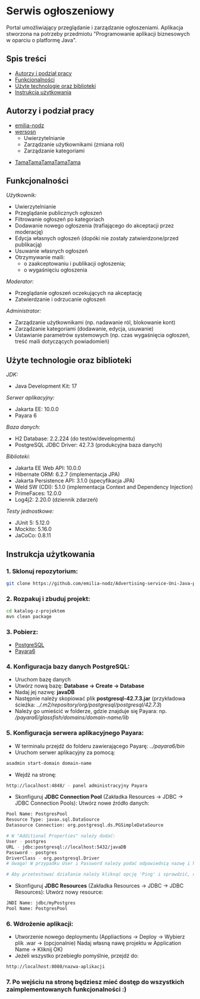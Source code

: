 # Serwis ogłoszeniowy
Portal umożliwiający przeglądanie i zarządzanie ogłoszeniami. Aplikacja stworzona na potrzeby przedmiotu "Programowanie aplikacji biznesowych w oparciu o platformę Java".

## Spis treści
- [Autorzy i podział pracy](#autorzy-i-podział-pracy)
- [Funkcjonalności](#funkcjonalności)
- [Użyte technologie oraz biblioteki](#użyte-technologie-oraz-biblioteki)
- [Instrukcja użytkowania](#instrukcja-użytkowania)

## Autorzy i podział pracy
  - [emilia-nodz](https://github.com/emilia-nodz)
  - [wersosn](https://github.com/wersosn)
    -  Uwierzytelnianie
    -  Zarządzanie użytkownikami (zmiana roli)
    -  Zarządzanie kategoriami
         
[//]: # (Potem jakoś inaczej to powpisujemy)
  - [TamaTamaTamaTamaTama](https://github.com/TamaTamaTamaTamaTama)

## Funkcjonalności
*Użytkownik:*
- Uwierzytelnianie
- Przeglądanie publicznych ogłoszeń
- Filtrowanie ogłoszeń po kategoriach
- Dodawanie nowego ogłoszenia (trafiającego do akceptacji przez moderację)
- Edycja własnych ogłoszeń (dopóki nie zostały zatwierdzone/przed publikacją)
- Usuwanie własnych ogłoszeń
- Otrzymywanie maili:
  - o zaakceptowaniu i publikacji ogłoszenia;
  - o wygaśnięciu ogłoszenia
 
*Moderator:*
- Przeglądanie ogłoszeń oczekujących na akceptację
- Zatwierdzanie i odrzucanie ogłoszeń

*Administrator:*
- Zarządzanie użytkownikami (np. nadawanie ról, blokowanie kont)
- Zarządzanie kategoriami (dodawanie, edycja, usuwanie)
- Ustawianie parametrów systemowych (np. czas wygaśnięcia ogłoszeń, treść maili dotyczących powiadomień)

## Użyte technologie oraz biblioteki
*JDK:*
- Java Development Kit: 17

*Serwer aplikacyjny:*
- Jakarta EE: 10.0.0
- Payara 6

*Baza danych:*
- H2 Database: 2.2.224 (do testów/developmentu)
- PostgreSQL JDBC Driver: 42.7.3 (produkcyjna baza danych)

*Biblioteki:*
- Jakarta EE Web API: 10.0.0
- Hibernate ORM: 6.2.7 (implementacja JPA)
- Jakarta Persistence API: 3.1.0 (specyfikacja JPA)
- Weld SW (CDI): 5.1.0 (implementacja Context and Dependency Injection)
- PrimeFaces: 12.0.0
- Log4j2: 2.20.0 (dziennik zdarzeń)

*Testy jednostkowe:*
- JUnit 5: 5.12.0
- Mockito: 5.16.0
- JaCoCo: 0.8.11

## Instrukcja użytkowania
### 1. Sklonuj repozytorium:
```bash
git clone https://github.com/emilia-nodz/Advertising-service-Uni-Java-project.git
```

### 2. Rozpakuj i zbuduj projekt:
```bash
cd katalog-z-projektem
mvn clean package
```

### 3. Pobierz:
- [PostgreSQL](https://www.postgresql.org/download/)
- [Payara6](https://www.payara.fish/downloads/payara-platform-community-edition/)

### 4. Konfiguracja bazy danych PostgreSQL:
- Uruchom bazę danych
- Utwórz nową bazę: **Database → Create → Database**
- Nadaj jej nazwę: **javaDB**
- Następnie należy skopiować plik **postgresql-42.7.3.jar** (przykładowa ścieżka: *../.m2/repository/org/postgresql/postgresql/42.7.3*)
- Należy go umieścić w folderze, gdzie znajduje się Payara: np. */payara6/glassfish/domains/domain-name/lib*

### 5. Konfiguracja serwera aplikacyjnego Payara:
- W terminalu przejdź do folderu zawierającego Payarę: *../payara6/bin*
- Uruchom serwer aplikacyjny za pomocą:
```bash
asadmin start-domain domain-name
```

- Wejdź na stronę:
```bash
http://localhost:4848/ - panel administracyjny Payara
```

- Skonfiguruj **JDBC Connection Pool** (Zakładka Resources → JDBC → JDBC Connection Pools):
Utwórz nowe źródło danych:
```bash
Pool Name: PostgresPool
Resource Type: javax.sql.DataSource
Datasource Connection: org.postgresql.ds.PGSimpleDataSource

# W "Additional Properties" należy dodać:
User - postgres
URL - jdbc:postgresql://localhost:5432/javaDB
Password - postgres
DriverClass - org.postgresql.Driver
# Uwaga! W przypadku User i Password należy podać odpowiednią nazwę i hasło konta, które zostało założone w bazie PostgreSQL!

# Aby przetestować działanie należy kliknąć opcję 'Ping' i sprawdzić, czy pojawi się komunikat "Ping Succeeded"
```

- Skonfiguruj **JDBC Resources** (Zakładka Resources → JDBC → JDBC Resources):
Utwórz nowy resource:
```bash
JNDI Name: jdbc/myPostgres
Pool Name: PostgresPool
```

### 6. Wdrożenie aplikacji:
- Utworzenie nowego deploymentu (Appliactions → Deploy → Wybierz plik .war → (opcjonalnie) Nadaj własną nawę projektu w Application Name → Kliknij OK)
- Jeżeli wszystko przebiegło pomyślnie, przejdź do:
```bash
http://localhost:8080/nazwa-aplikacji
```

### 7. Po wejściu na stronę będziesz mieć dostęp do wszystkich zaimplementowanych funkcjonalności :)
